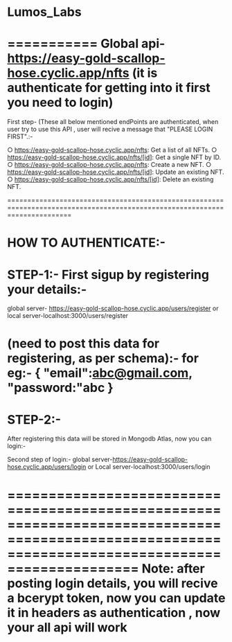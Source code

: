 # Lumos_Labs
===========
Global api- https://easy-gold-scallop-hose.cyclic.app/nfts (it is authenticate for getting into it first you need to login)
===========================================================================================================================
First step- (These all below mentioned endPoints are authenticated, when user try to use this API , user will recive a message that "PLEASE LOGIN FIRST".:-

○ https://easy-gold-scallop-hose.cyclic.app/nfts: Get a list of all NFTs.
○ https://easy-gold-scallop-hose.cyclic.app/nfts/[id]: Get a single NFT by ID.
○ https://easy-gold-scallop-hose.cyclic.app/nfts: Create a new NFT.
○ https://easy-gold-scallop-hose.cyclic.app/nfts/[id]: Update an existing NFT.
○ https://easy-gold-scallop-hose.cyclic.app/nfts/[id]: Delete an existing NFT.

============================================================================================================================

 HOW TO AUTHENTICATE:-
==========================================
 STEP-1:-
 First sigup by registering your details:-
========================================== 
 global server- https://easy-gold-scallop-hose.cyclic.app/users/register
         or
 local server-localhost:3000/users/register
 
 (need to post this data for registering, as per schema):-
 for eg:-
 {
   "email":abc@gmail.com,
   "password:"abc
 }
==============================================
STEP-2:-
===============================================
After registering this data will be stored in Mongodb Atlas, now you can login:-

Second step of login:-
global server-https://easy-gold-scallop-hose.cyclic.app/users/login
                or
Local server-localhost:3000/users/login

==================================================================================================================================================
Note: after posting login details, you will recive a bcerypt token, now you can update it in headers as authentication , now your all api will work
==================================================================================================================================================
 
 
 
 
   

